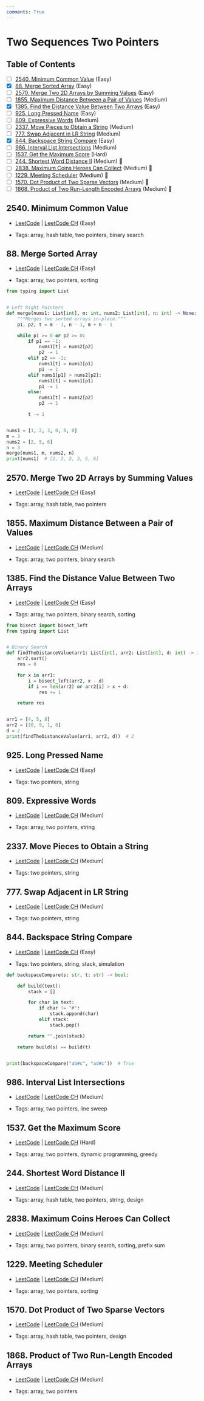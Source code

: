 ```yaml
---
comments: True
---
```


# Two Sequences Two Pointers

## Table of Contents

- [ ] [2540. Minimum Common Value](https://leetcode.cn/problems/minimum-common-value/) (Easy)
- [x] [88. Merge Sorted Array](https://leetcode.cn/problems/merge-sorted-array/) (Easy)
- [ ] [2570. Merge Two 2D Arrays by Summing Values](https://leetcode.cn/problems/merge-two-2d-arrays-by-summing-values/) (Easy)
- [ ] [1855. Maximum Distance Between a Pair of Values](https://leetcode.cn/problems/maximum-distance-between-a-pair-of-values/) (Medium)
- [x] [1385. Find the Distance Value Between Two Arrays](https://leetcode.cn/problems/find-the-distance-value-between-two-arrays/) (Easy)
- [ ] [925. Long Pressed Name](https://leetcode.cn/problems/long-pressed-name/) (Easy)
- [ ] [809. Expressive Words](https://leetcode.cn/problems/expressive-words/) (Medium)
- [ ] [2337. Move Pieces to Obtain a String](https://leetcode.cn/problems/move-pieces-to-obtain-a-string/) (Medium)
- [ ] [777. Swap Adjacent in LR String](https://leetcode.cn/problems/swap-adjacent-in-lr-string/) (Medium)
- [x] [844. Backspace String Compare](https://leetcode.cn/problems/backspace-string-compare/) (Easy)
- [ ] [986. Interval List Intersections](https://leetcode.cn/problems/interval-list-intersections/) (Medium)
- [ ] [1537. Get the Maximum Score](https://leetcode.cn/problems/get-the-maximum-score/) (Hard)
- [ ] [244. Shortest Word Distance II](https://leetcode.cn/problems/shortest-word-distance-ii/) (Medium) 👑
- [ ] [2838. Maximum Coins Heroes Can Collect](https://leetcode.cn/problems/maximum-coins-heroes-can-collect/) (Medium) 👑
- [ ] [1229. Meeting Scheduler](https://leetcode.cn/problems/meeting-scheduler/) (Medium) 👑
- [ ] [1570. Dot Product of Two Sparse Vectors](https://leetcode.cn/problems/dot-product-of-two-sparse-vectors/) (Medium) 👑
- [ ] [1868. Product of Two Run-Length Encoded Arrays](https://leetcode.cn/problems/product-of-two-run-length-encoded-arrays/) (Medium) 👑

## 2540. Minimum Common Value

-   [LeetCode](https://leetcode.com/problems/minimum-common-value/) | [LeetCode CH](https://leetcode.cn/problems/minimum-common-value/) (Easy)

-   Tags: array, hash table, two pointers, binary search

## 88. Merge Sorted Array

-   [LeetCode](https://leetcode.com/problems/merge-sorted-array/) | [LeetCode CH](https://leetcode.cn/problems/merge-sorted-array/) (Easy)

-   Tags: array, two pointers, sorting

```python title="88. Merge Sorted Array - Python Solution"
from typing import List


# Left Right Pointers
def merge(nums1: List[int], m: int, nums2: List[int], n: int) -> None:
    """Merges two sorted arrays in-place."""
    p1, p2, t = m - 1, n - 1, m + n - 1

    while p1 >= 0 or p2 >= 0:
        if p1 == -1:
            nums1[t] = nums2[p2]
            p2 -= 1
        elif p2 == -1:
            nums1[t] = nums1[p1]
            p1 -= 1
        elif nums1[p1] > nums2[p2]:
            nums1[t] = nums1[p1]
            p1 -= 1
        else:
            nums1[t] = nums2[p2]
            p2 -= 1

        t -= 1


nums1 = [1, 2, 3, 0, 0, 0]
m = 3
nums2 = [2, 5, 6]
n = 3
merge(nums1, m, nums2, n)
print(nums1)  # [1, 2, 2, 3, 5, 6]

```

## 2570. Merge Two 2D Arrays by Summing Values

-   [LeetCode](https://leetcode.com/problems/merge-two-2d-arrays-by-summing-values/) | [LeetCode CH](https://leetcode.cn/problems/merge-two-2d-arrays-by-summing-values/) (Easy)

-   Tags: array, hash table, two pointers

## 1855. Maximum Distance Between a Pair of Values

-   [LeetCode](https://leetcode.com/problems/maximum-distance-between-a-pair-of-values/) | [LeetCode CH](https://leetcode.cn/problems/maximum-distance-between-a-pair-of-values/) (Medium)

-   Tags: array, two pointers, binary search

## 1385. Find the Distance Value Between Two Arrays

-   [LeetCode](https://leetcode.com/problems/find-the-distance-value-between-two-arrays/) | [LeetCode CH](https://leetcode.cn/problems/find-the-distance-value-between-two-arrays/) (Easy)

-   Tags: array, two pointers, binary search, sorting

```python title="1385. Find the Distance Value Between Two Arrays - Python Solution"
from bisect import bisect_left
from typing import List


# Binary Search
def findTheDistanceValue(arr1: List[int], arr2: List[int], d: int) -> int:
    arr2.sort()
    res = 0

    for x in arr1:
        i = bisect_left(arr2, x - d)
        if i == len(arr2) or arr2[i] > x + d:
            res += 1

    return res


arr1 = [4, 5, 8]
arr2 = [10, 9, 1, 8]
d = 2
print(findTheDistanceValue(arr1, arr2, d))  # 2

```

## 925. Long Pressed Name

-   [LeetCode](https://leetcode.com/problems/long-pressed-name/) | [LeetCode CH](https://leetcode.cn/problems/long-pressed-name/) (Easy)

-   Tags: two pointers, string

## 809. Expressive Words

-   [LeetCode](https://leetcode.com/problems/expressive-words/) | [LeetCode CH](https://leetcode.cn/problems/expressive-words/) (Medium)

-   Tags: array, two pointers, string

## 2337. Move Pieces to Obtain a String

-   [LeetCode](https://leetcode.com/problems/move-pieces-to-obtain-a-string/) | [LeetCode CH](https://leetcode.cn/problems/move-pieces-to-obtain-a-string/) (Medium)

-   Tags: two pointers, string

## 777. Swap Adjacent in LR String

-   [LeetCode](https://leetcode.com/problems/swap-adjacent-in-lr-string/) | [LeetCode CH](https://leetcode.cn/problems/swap-adjacent-in-lr-string/) (Medium)

-   Tags: two pointers, string

## 844. Backspace String Compare

-   [LeetCode](https://leetcode.com/problems/backspace-string-compare/) | [LeetCode CH](https://leetcode.cn/problems/backspace-string-compare/) (Easy)

-   Tags: two pointers, string, stack, simulation

```python title="844. Backspace String Compare - Python Solution"
def backspaceCompare(s: str, t: str) -> bool:

    def build(text):
        stack = []

        for char in text:
            if char != "#":
                stack.append(char)
            elif stack:
                stack.pop()

        return "".join(stack)

    return build(s) == build(t)


print(backspaceCompare("ab#c", "ad#c"))  # True

```

## 986. Interval List Intersections

-   [LeetCode](https://leetcode.com/problems/interval-list-intersections/) | [LeetCode CH](https://leetcode.cn/problems/interval-list-intersections/) (Medium)

-   Tags: array, two pointers, line sweep

## 1537. Get the Maximum Score

-   [LeetCode](https://leetcode.com/problems/get-the-maximum-score/) | [LeetCode CH](https://leetcode.cn/problems/get-the-maximum-score/) (Hard)

-   Tags: array, two pointers, dynamic programming, greedy

## 244. Shortest Word Distance II

-   [LeetCode](https://leetcode.com/problems/shortest-word-distance-ii/) | [LeetCode CH](https://leetcode.cn/problems/shortest-word-distance-ii/) (Medium)

-   Tags: array, hash table, two pointers, string, design

## 2838. Maximum Coins Heroes Can Collect

-   [LeetCode](https://leetcode.com/problems/maximum-coins-heroes-can-collect/) | [LeetCode CH](https://leetcode.cn/problems/maximum-coins-heroes-can-collect/) (Medium)

-   Tags: array, two pointers, binary search, sorting, prefix sum

## 1229. Meeting Scheduler

-   [LeetCode](https://leetcode.com/problems/meeting-scheduler/) | [LeetCode CH](https://leetcode.cn/problems/meeting-scheduler/) (Medium)

-   Tags: array, two pointers, sorting

## 1570. Dot Product of Two Sparse Vectors

-   [LeetCode](https://leetcode.com/problems/dot-product-of-two-sparse-vectors/) | [LeetCode CH](https://leetcode.cn/problems/dot-product-of-two-sparse-vectors/) (Medium)

-   Tags: array, hash table, two pointers, design

## 1868. Product of Two Run-Length Encoded Arrays

-   [LeetCode](https://leetcode.com/problems/product-of-two-run-length-encoded-arrays/) | [LeetCode CH](https://leetcode.cn/problems/product-of-two-run-length-encoded-arrays/) (Medium)

-   Tags: array, two pointers
